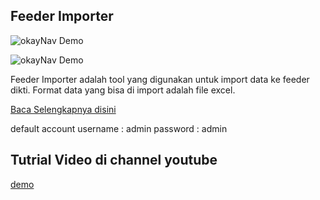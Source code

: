 
Feeder Importer
----------

![okayNav Demo](http://wildantea.com/wp-content/uploads/2016/02/login_feeder1.png)

![okayNav Demo](http://wildantea.com/wp-content/uploads/2016/03/dasboard_feeder_importer-1024x470.png)

Feeder Importer adalah tool yang digunakan untuk import data ke feeder dikti. Format data yang bisa di import adalah file excel. 

[Baca Selengkapnya disini](http://wildantea.com/feeder-importer-web-service-untuk-import-data-feeder/)

default account
username : admin
password : admin

Tutrial Video di channel youtube
----

[demo](https://www.youtube.com/user/unyilpapang)


